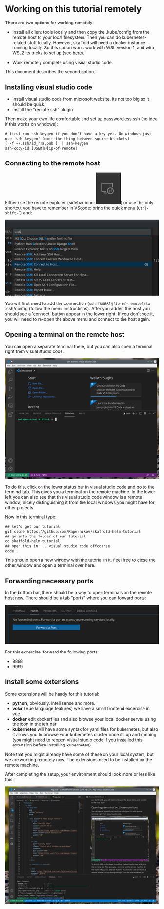 # Working on this tutorial remotely

There are two options for working remotely:

* Install all client tools locally and then copy the .kube/config from the remote host to your local filesystem. Then you can do kubernetes-related stuff locally. However, skaffold will need a docker instance running locally. So this option won't work with WSL version 1, and with WSL2 its tricky to set up (see [here](README-WSL2.md)).

* Work remotely complete using visual studio code.

This document describes the second option.

## Installing visual studio code

* Install visual studio code from microsoft website. its not too big so it should be quick.
* install the "remote ssh" plugin

Then make your own life comfortable and set up passwordless ssh (no idea if this works on windows):

```shell
# first run ssh-keygen if you don't have a key yet. On windows just use 'ssh-keygen' (omit the thing between square brackets)
[ -f ~/.ssh/id_rsa.pub ] || ssh-keygen
ssh-copy-id [USER]@[ip-of-remote]
```

## Connecting to the remote host

Either use the remote explorer (sidebar icon: ![sidebar icon](imgs/vscode-remote-explorer.png "screenshot")) or use the only shortcut you have to remember in VScode: bring the quick menu (`Ctrl-shift-P`) and:

![connect to ssh](imgs/vscode-quickmenu.png "screenshot of quick menu")

You will first need to add the connection (`ssh [USER]@[ip-of-remote]`) to .ssh/config (follow the menu instructions). After you added the host you should see a 'connect' button appear in the lower right. If you don't see it, you will need to re-open the above menu and connect to the host again.

## Opening a terminal on the remote host

You can open a separate terminal there, but you can also open a terminal right from visual studio code.

![open a terminal](imgs/open-terminal.png "screenshot of terminal")

To do this, click on the lower status bar in visual studio code and go to the terminal tab. This gives you a terminal on the remote machine. In the lower left you can also see that this visual studio code window is a remote window, nicely distinguishing it from the local windows you might have for other projects.

Now in this terminal type:

```shell
## let's get our tutorial
git clone https://github.com/Kapernikov/skaffold-helm-tutorial
## go into the folder of our tutorial
cd skaffold-helm-tutorial
## open this in ... visual studio code offcourse
code .
```

This should open a new window with the tutorial in it. Feel free to close the other window and open a terminal over here.


## Forwarding necessary ports

In the bottom bar, there should be a way to open terminals on the remote host now. There should be a tab "ports" where you can forward ports:

![Port forwarding in VS code](imgs/port-forward-vscode.png "screenshot")

For this excercise, forward the following ports:

* 8888
* 9999

## install some extensions

Some extensions will be handy for this tutorial:

* **python**, obviously. intellisense and more.
* **volar** (Vue language features) we have a small frontend excercise in vue.
* **docker** edit dockerfiles and also browse your local docker server using the icon in the left bar
* **kubernetes** will have some syntax for yaml files for kubernetes, but also it allows you to browse your kubernetes cluster once its up and running (you might need to reopen visual studio code if you installed this extension before installing kubernetes)

Note that you might already have some of these on your local system, but we are working remotely now. The extensions need to be installed on the remote machine.

After completing the setup, your environment should look more or less like this:

![finished remote setup](imgs/full-vscode.png)
